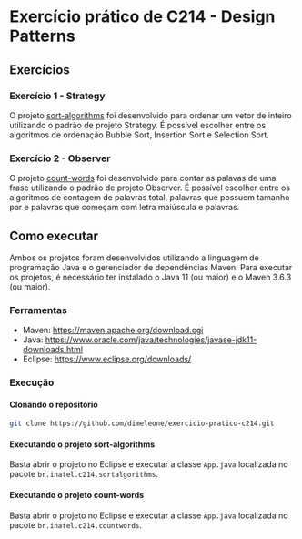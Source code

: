 # Exercício prático de C214 - Design Patterns

## Exercícios

### Exercício 1 - Strategy

O projeto [sort-algorithms](https://github.com/dimeleone/exercicio-pratico-c214/tree/main/sort-algorithms) foi desenvolvido para ordenar um vetor de inteiro utilizando o padrão de projeto Strategy. É possível escolher entre os algoritmos de ordenação Bubble Sort, Insertion Sort e Selection Sort.

### Exercício 2 - Observer

O projeto [count-words](https://github.com/dimeleone/exercicio-pratico-c214/tree/main/count-words) foi desenvolvido para contar as palavas de uma frase utilizando o padrão de projeto Observer. É possível escolher entre os algoritmos de contagem de palavras total, palavras que possuem tamanho par e palavras que começam com letra maiúscula e palavras.

## Como executar

Ambos os projetos foram desenvolvidos utilizando a linguagem de programação Java e o gerenciador de dependências Maven. Para executar os projetos, é necessário ter instalado o Java 11 (ou maior) e o Maven 3.6.3 (ou maior).

### Ferramentas

* Maven: https://maven.apache.org/download.cgi
* Java: https://www.oracle.com/java/technologies/javase-jdk11-downloads.html
* Eclipse: https://www.eclipse.org/downloads/

### Execução

#### Clonando o repositório

```bash
git clone https://github.com/dimeleone/exercicio-pratico-c214.git
```

#### Executando o projeto sort-algorithms

Basta abrir o projeto no Eclipse e executar a classe `App.java` localizada no pacote `br.inatel.c214.sortalgorithms`.

#### Executando o projeto count-words

Basta abrir o projeto no Eclipse e executar a classe `App.java` localizada no pacote `br.inatel.c214.countwords`.
